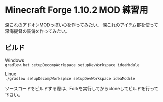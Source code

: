 # Minecraft Forge 1.10.2 MOD 練習用

深これのアドオンMODっぽいのを作ってみたい。
深これのアイテム郡を使って深海提督の装備を作ってみたい。

## ビルド

Windows  
``gradlew.bat setupDecompWorkspace setupDevWorkspace ideaModule``

Linux  
``./gradlew setupDecompWorkspace setupDevWorkspace ideaModule``

ソースコードをビルドする際は、Forkを実行してからcloneしてビルドを行って下さい。
